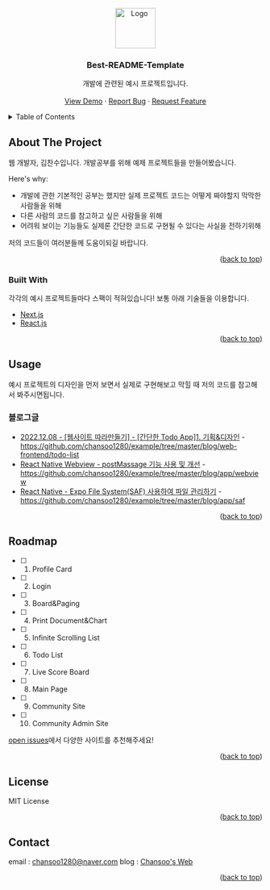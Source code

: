 <div id="top"></div>

<!-- PROJECT LOGO -->
<br />
<div align="center">
  <a href="https://github.com/chansoo1280/10-Frontend-Dev-Examples">
    <img src="https://user-images.githubusercontent.com/62010067/206155282-f955e40f-03b2-49a2-adff-939d6eba6e30.PNG" alt="Logo" width="80" height="80">
  </a>

  <h3 align="center">Best-README-Template</h3>

  <p align="center">
    개발에 관련된 예시 프로젝트입니다.
    <br />
    <br />
    <a href="https://github.com/chansoo1280/10-Frontend-Dev-Examples">View Demo</a>
    ·
    <a href="https://github.com/chansoo1280/10-Frontend-Dev-Examples/issues">Report Bug</a>
    ·
    <a href="https://github.com/chansoo1280/10-Frontend-Dev-Examples/issues">Request Feature</a>
  </p>
</div>



<!-- TABLE OF CONTENTS -->
<details>
  <summary>Table of Contents</summary>
  <ol>
    <li>
      <a href="#about-the-project">About The Project</a>
      <ul>
        <li><a href="#built-with">Built With</a></li>
      </ul>
    </li>
    <li><a href="#usage">Usage</a></li>
    <li><a href="#roadmap">Roadmap</a></li>
    <li><a href="#contributing">Contributing</a></li>
    <li><a href="#license">License</a></li>
    <li><a href="#contact">Contact</a></li>
  </ol>
</details>



<!-- ABOUT THE PROJECT -->
## About The Project

웹 개발자, 김찬수입니다.
개발공부를 위해 예제 프로젝트들을 만들어봤습니다.

Here's why:
* 개발에 관한 기본적인 공부는 했지만 실제 프로젝트 코드는 어떻게 짜야할지 막막한 사람들을 위해
* 다른 사람의 코드를 참고하고 싶은 사람들을 위해
* 어려워 보이는 기능들도 실제론 간단한 코드로 구현될 수 있다는 사실을 전하기위해

저의 코드들이 여러분들께 도움이되길 바랍니다.
<p align="right">(<a href="#top">back to top</a>)</p>


### Built With

각각의 예시 프로젝트들마다 스팩이 적혀있습니다! 보통 아래 기술들을 이용합니다.

* [Next.js](https://nextjs.org/)
* [React.js](https://reactjs.org/)
<p align="right">(<a href="#top">back to top</a>)</p>


<!-- USAGE EXAMPLES -->
## Usage

예시 프로젝트의 디자인을 먼저 보면서 실제로 구현해보고 막힐 때 저의 코드를 참고해서 봐주시면됩니다.

### 블로그글
* [2022.12.08 - [웹사이트 따라만들기] - [간단한 Todo App]1. 기획&디자인](https://chansoo1280.tistory.com/59) - https://github.com/chansoo1280/example/tree/master/blog/web-frontend/todo-list
* [React Native Webview - postMassage 기능 사용 및 개선](https://chansoo1280.tistory.com/56) - https://github.com/chansoo1280/example/tree/master/blog/app/webview
* [React Native - Expo File System(SAF) 사용하여 파일 관리하기](https://chansoo1280.tistory.com/58) - https://github.com/chansoo1280/example/tree/master/blog/app/saf

<p align="right">(<a href="#top">back to top</a>)</p>



<!-- ROADMAP -->
## Roadmap

- [ ] 1. Profile Card
- [ ] 2. Login
- [ ] 3. Board&Paging
- [ ] 4. Print Document&Chart
- [ ] 5. Infinite Scrolling List
- [ ] 6. Todo List
- [ ] 7. Live Score Board
- [ ] 8. Main Page
- [ ] 9. Community Site
- [ ] 10. Community Admin Site

[open issues](https://github.com/chansoo1280/example/issues)에서 다양한 사이트를 추천해주세요!

<p align="right">(<a href="#top">back to top</a>)</p>


<!-- LICENSE -->
## License

MIT License

<p align="right">(<a href="#top">back to top</a>)</p>



<!-- CONTACT -->
## Contact

email : chansoo1280@naver.com
blog : [Chansoo's Web](https://chansoo1280.tistory.com)

<p align="right">(<a href="#top">back to top</a>)</p>
